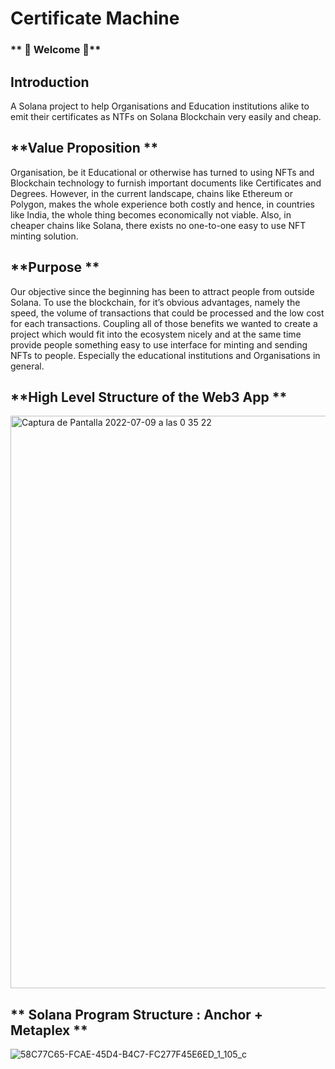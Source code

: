# Certificate Machine

### ** 📜 Welcome 📜**
## **Introduction**

A Solana project to help Organisations and Education institutions alike to emit their certificates as NTFs on Solana Blockchain very easily and cheap.

## **Value Proposition **

Organisation, be it Educational or otherwise has turned to using NFTs and Blockchain technology to furnish important documents like Certificates and Degrees. However, in the current landscape, chains like Ethereum or Polygon, makes the whole experience both costly and hence, in countries like India, the whole thing becomes economically not viable. Also, in cheaper chains like Solana, there exists no one-to-one easy to use NFT minting solution.

## **Purpose **

Our objective since the beginning has been to attract people from outside Solana. To use the blockchain, for it’s obvious advantages, namely the speed, the volume of transactions that could be processed and the low cost for each transactions.
Coupling all of those benefits we wanted to create a project which would fit into the ecosystem nicely and at the same time provide people something easy to use interface for minting and sending NFTs to people. Especially the educational institutions and Organisations in general.

## **High Level Structure of the Web3 App **
<img width="916" alt="Captura de Pantalla 2022-07-09 a las 0 35 22" src="https://user-images.githubusercontent.com/62452212/178078499-fb3eff45-57eb-48b6-afe9-50622553b27e.png">

## ** Solana Program Structure : Anchor + Metaplex **

![58C77C65-FCAE-45D4-B4C7-FC277F45E6ED_1_105_c](https://user-images.githubusercontent.com/62452212/178078597-ace638c7-169e-4170-a3f2-8628346e44dc.jpeg)

